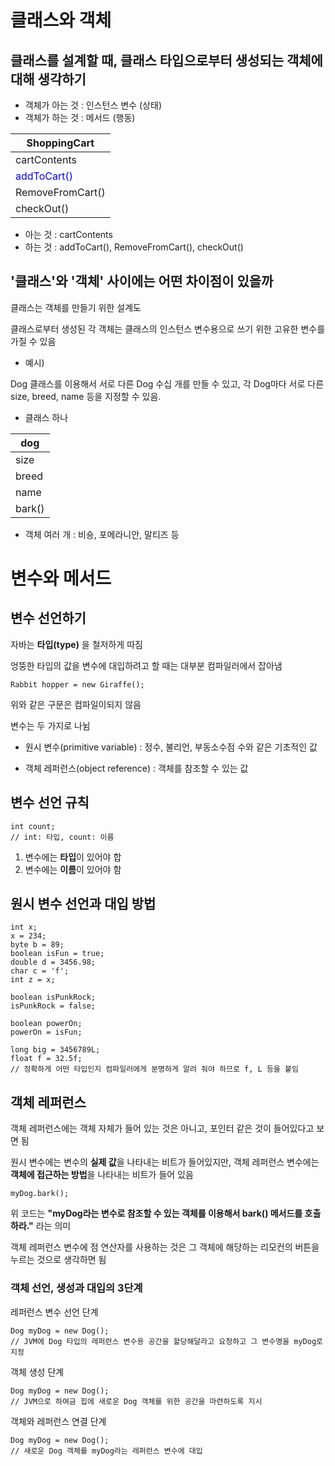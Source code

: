 # 클래스와 객체

## 클래스를 설계할 때, 클래스 타입으로부터 생성되는 객체에 대해 생각하기
- 객체가 아는 것 : 인스턴스 변수 (상태)
- 객체가 하는 것 : 메서드 (행동)

|ShoppingCart|     
|------------|
|cartContents|
|<span style="color:blue">addToCart()</span>|
|RemoveFromCart()|
|checkOut()|

- 아는 것 : cartContents
- 하는 것 : addToCart(), RemoveFromCart(), checkOut()

## '클래스'와 '객체' 사이에는 어떤 차이점이 있을까
클래스는 객체를 만들기 위한 설계도

클래스로부터 생성된 각 객체는 클래스의 인스턴스 변수용으로 쓰기 위한 고유한 변수를 가질 수 있음



- 예시)

Dog 클래스를 이용해서 서로 다른 Dog 수십 개를 만들 수 있고, 각 Dog마다 서로 다른 size, breed, name 등을 지정할 수 있음.


- 클래스 하나

|dog|
|---|
|size|
|breed|
|name|
|bark()|

- 객체 여러 개 : 비숑, 포메라니안, 말티즈 등



# 변수와 메서드

## 변수 선언하기
자바는 **타입(type)** 을 철저하게 따짐


엉뚱한 타입의 값을 변수에 대입하려고 할 때는 대부분 컴파일러에서 잡아냄

    Rabbit hopper = new Giraffe();

위와 같은 구문은 컴파일이되지 않음

변수는 두 가지로 나뉨

- 원시 변수(primitive variable) : 정수, 불리언, 부동소수점 수와 같은 기초적인 값

- 객체 레퍼런스(object reference) : 객체를 참조할 수 있는 값


## 변수 선언 규칙
    int count;
    // int: 타입, count: 이름
1. 변수에는 **타입**이 있어야 합
2. 변수에는 **이름**이 있어야 함


## 원시 변수 선언과 대입 방법
    int x;
    x = 234;
    byte b = 89;
    boolean isFun = true;
    double d = 3456.98;
    char c = 'f';
    int z = x;
    
    boolean isPunkRock;
    isPunkRock = false;

    boolean powerOn;
    powerOn = isFun;

    long big = 3456789L;
    float f = 32.5f;
    // 정확하게 어떤 타입인지 컴파일러에게 분명하게 알려 줘야 하므로 f, L 등을 붙임

## 객체 레퍼런스
객체 레퍼런스에는 객체 자체가 들어 있는 것은 아니고, 포인터 같은 것이 들어있다고 보면 됨

원시 변수에는 변수의 **실제 값**을 나타내는 비트가 들어있지만, 객체 레퍼런스 변수에는 **객체에 접근하는 방법**을 나타내는 비트가 들어 있음

    myDog.bark();

위 코드는 **"myDog라는 변수로 참조할 수 있는 객체를 이용해서 bark() 메서드를 호출하라."** 라는 의미

객체 레퍼런스 변수에 점 연산자를 사용하는 것은 그 객체에 해당하는 리모컨의 버튼을 누르는 것으로 생각하면 됨

### 객체 선언, 생성과 대입의 3단계
레퍼런스 변수 선언 단계

    Dog myDog = new Dog();
    // JVM에 Dog 타입의 레퍼런스 변수용 공간을 할당해달라고 요청하고 그 변수명을 myDog로 지정

객체 생성 단계

    Dog myDog = new Dog();
    // JVM으로 하여금 힙에 새로운 Dog 객체를 위한 공간을 마련하도록 지시

객체와 레퍼런스 연결 단계

    Dog myDog = new Dog();
    // 새로운 Dog 객체를 myDog라는 레퍼런스 변수에 대입

